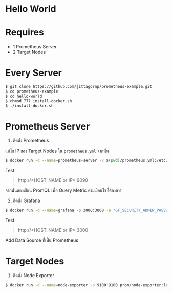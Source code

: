 # Hello World 

# Requires

- 1 Prometheus Server
- 2 Target Nodes 

# Every Server

```sh
$ git clone https://github.com/jittagornp/prometheus-example.git
$ cd prometheus-example 
$ cd hello-world  
$ chmod 777 install-docker.sh
$ ./install-docker.sh
```

# Prometheus Server

1. ติดตั้ง Prometheus 

แก้ไข IP ของ Target Nodes ใน `prometheus.yml` จากนั้น 

```sh
$ docker run -d --name=prometheus-server -v $(pwd)/prometheus.yml:/etc/prometheus/prometheus.yml -p 9090:9090 prom/prometheus:latest 
```

Test   

> http://<HOST_NAME or IP>:9090 

จากนั้นลองเขียน PromQL เพื่อ Query Metric ตามเงื่อนไขที่ต้องการ 

2. ติดตั้ง Grafana 
```sh
$ docker run -d --name=grafana -p 3000:3000 -e "GF_SECURITY_ADMIN_PASSWORD=password"  grafana/grafana 
```

Test   

> http://<HOST_NAME or IP>:3000 

Add Data Source ที่เป็น Prometheus 

# Target Nodes 

1. ติดตั้ง Node Exporter 
```sh
$ docker run -d --name=node-exporter -p 9100:9100 prom/node-exporter:latest 
```